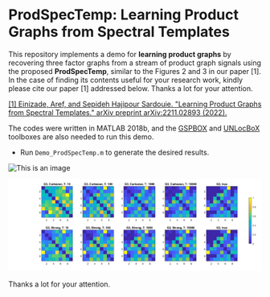 # ProdSpecTemp: Learning Product Graphs from Spectral Templates
This repository implements a demo for **learning product graphs** by recovering three factor graphs from a stream of product graph signals using the proposed **ProdSpecTemp**, similar to the Figures 2 and 3 in our paper [1]. In the case of finding its contents useful for your research work, kindly please cite our paper [1] addressed below. Thanks a lot for your attention.

[[1] Einizade, Aref, and Sepideh Hajipour Sardouie. "Learning Product Graphs from Spectral Templates." arXiv preprint arXiv:2211.02893 (2022).](https://arxiv.org/abs/2211.02893)

The codes were written in MATLAB 2018b, and the [GSPBOX](https://epfl-lts2.github.io/gspbox-html/) and [UNLocBoX](https://epfl-lts2.github.io/unlocbox-html/) toolboxes are also needed to run this demo.

- Run `Demo_ProdSpecTemp.m` to generate the desired results. 

![This is an image](GraphMetrics.png=250x250)

![This is an image](GraphAdj.png)

Thanks a lot for your attention.

